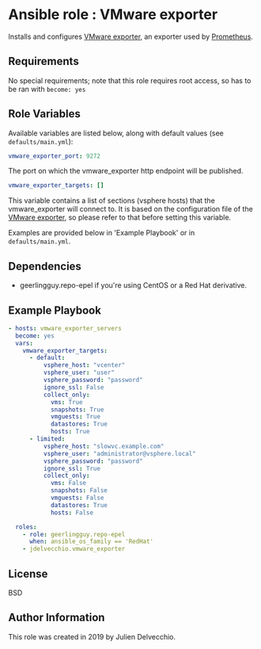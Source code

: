 Ansible role : VMware exporter
=========

Installs and configures [VMware exporter](https://github.com/pryorda/vmware_exporter), an exporter used by [Prometheus](https://github.com/prometheus/prometheus).

Requirements
------------
No special requirements; note that this role requires root access, so has to be ran with `become: yes`


Role Variables
--------------
Available variables are listed below, along with default values (see `defaults/main.yml`):

```yaml
vmware_exporter_port: 9272
```
The port on which the vmware_exporter http endpoint will be published.

```yaml
vmware_exporter_targets: []
```
This variable contains a list of sections (vsphere hosts) that the vmware_exporter will connect to.
It is based on the configuration file of the [VMware exporter](https://github.com/pryorda/vmware_exporter), so please refer to that before setting this variable.

Examples are provided below in 'Example Playbook' or in `defaults/main.yml`.

Dependencies
------------

- geerlingguy.repo-epel if you're using CentOS or a Red Hat derivative.


Example Playbook
----------------
```yaml
- hosts: vmware_exporter_servers
  become: yes
  vars:
    vmware_exporter_targets:
      - default:
          vsphere_host: "vcenter"
          vsphere_user: "user"
          vsphere_password: "password"
          ignore_ssl: False
          collect_only:
            vms: True
            snapshots: True
            vmguests: True
            datastores: True
            hosts: True
      - limited:
          vsphere_host: "slowvc.example.com"
          vsphere_user: "administrator@vsphere.local"
          vsphere_password: "password"
          ignore_ssl: True
          collect_only:
            vms: False
            snapshots: False
            vmguests: False
            datastores: True
            hosts: False

  roles:
    - role: geerlingguy.repo-epel
      when: ansible_os_family == 'RedHat'
    - jdelvecchio.vmware_exporter
```

License
-------

BSD

Author Information
------------------

This role was created in 2019 by Julien Delvecchio.
